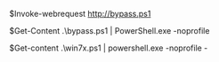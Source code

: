 $Invoke-webrequest http://bypass.ps1


$Get-Content .\bypass.ps1 | PowerShell.exe -noprofile



$Get-content .\win7x.ps1 | powershell.exe -noprofile -
